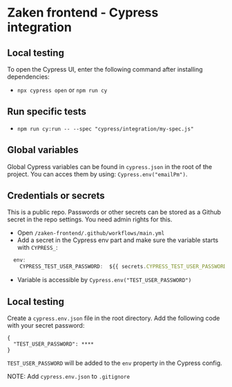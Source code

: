 # Zaken frontend - Cypress integration

## Local testing
To open the Cypress UI, enter the following command after installing dependencies:

- `npx cypress open` or `npm run cy`

## Run specific tests
- `npm run cy:run -- --spec "cypress/integration/my-spec.js"`

## Global variables

Global Cypress variables can be found in `cypress.json` in the root of the project. You can acces them by using: `Cypress.env("emailPm")`.

## Credentials or secrets

This is a public repo. Passwords or other secrets can be stored as a Github secret in the repo settings. You need admin rights for this.

- Open `/zaken-frontend/.github/workflows/main.yml`
- Add a secret in the Cypress env part and make sure the variable starts with `CYPRESS_`:

```JavaScript
  env:
    CYPRESS_TEST_USER_PASSWORD:  ${{ secrets.CYPRESS_TEST_USER_PASSWORD }}

```
- Variable is accessible by `Cypress.env("TEST_USER_PASSWORD")`

## Local testing

Create a `cypress.env.json` file in the root directory. Add the following code with your secret password:

```
{
  "TEST_USER_PASSWORD": ****
}
```
`TEST_USER_PASSWORD` will be added to the `env` property in the Cypress config.

NOTE: Add `cypress.env.json` to `.gitignore`


